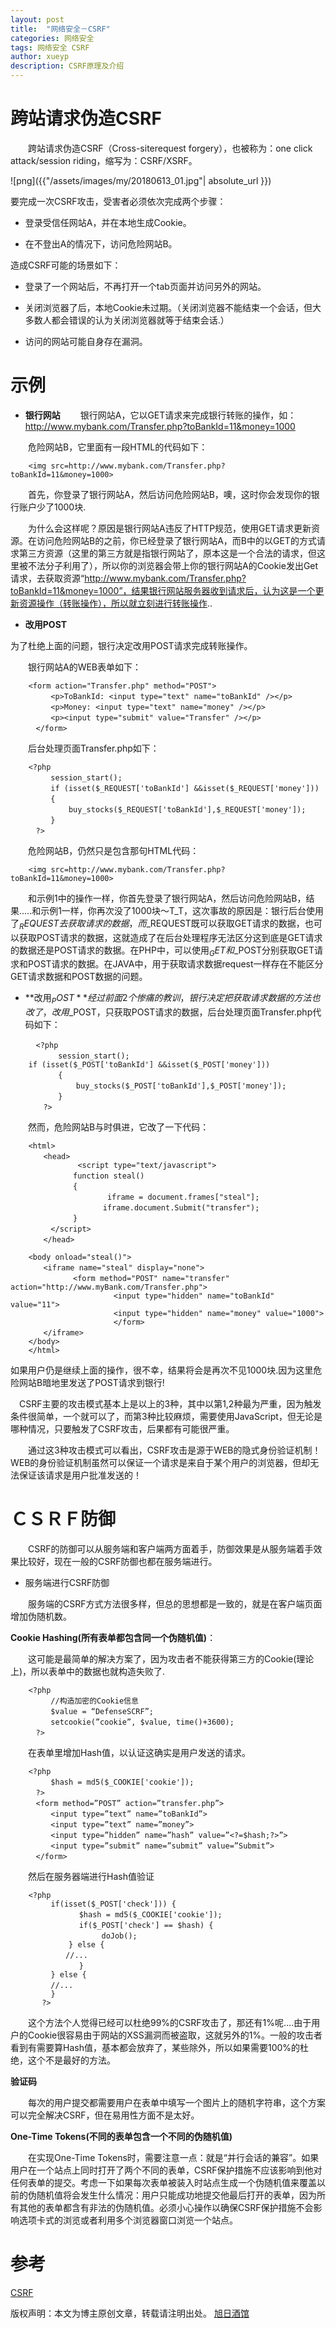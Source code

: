 ```yaml
---
layout: post
title:  "网络安全－CSRF"
categories: 网络安全
tags: 网络安全 CSRF
author: xueyp
description: CSRF原理及介绍
---
```


跨站请求伪造CSRF
============

　　跨站请求伪造CSRF（Cross-siterequest forgery），也被称为：one click attack/session riding，缩写为：CSRF/XSRF。

![png]({{"/assets/images/my/20180613_01.jpg"| absolute_url }})

要完成一次CSRF攻击，受害者必须依次完成两个步骤：

- 登录受信任网站A，并在本地生成Cookie。

- 在不登出A的情况下，访问危险网站B。

造成CSRF可能的场景如下：
- 登录了一个网站后，不再打开一个tab页面并访问另外的网站。

- 关闭浏览器了后，本地Cookie未过期。（关闭浏览器不能结束一个会话，但大多数人都会错误的认为关闭浏览器就等于结束会话.）

- 访问的网站可能自身存在漏洞。


示例
============
- **银行网站**
　　银行网站A，它以GET请求来完成银行转账的操作，如：http://www.mybank.com/Transfer.php?toBankId=11&money=1000

　　危险网站B，它里面有一段HTML的代码如下：
```
    <img src=http://www.mybank.com/Transfer.php?toBankId=11&money=1000>  
```
　　首先，你登录了银行网站A，然后访问危险网站B，噢，这时你会发现你的银行账户少了1000块.

　　为什么会这样呢？原因是银行网站A违反了HTTP规范，使用GET请求更新资源。在访问危险网站B的之前，你已经登录了银行网站A，而B中的<img>以GET的方式请求第三方资源（这里的第三方就是指银行网站了，原本这是一个合法的请求，但这里被不法分子利用了），所以你的浏览器会带上你的银行网站A的Cookie发出Get请求，去获取资源“http://www.mybank.com/Transfer.php?toBankId=11&money=1000”，结果银行网站服务器收到请求后，认为这是一个更新资源操作（转账操作），所以就立刻进行转账操作..

- **改用POST**

为了杜绝上面的问题，银行决定改用POST请求完成转账操作。

　　银行网站A的WEB表单如下：　　
```
    <form action="Transfer.php" method="POST">  
    　　　<p>ToBankId: <input type="text" name="toBankId" /></p>  
    　　　<p>Money: <input type="text" name="money" /></p>  
    　　　<p><input type="submit" value="Transfer" /></p>  
    　</form>  
```
　　后台处理页面Transfer.php如下：
```
    <?php  
    　　　session_start();  
    　　　if (isset($_REQUEST['toBankId'] &&isset($_REQUEST['money']))  
    　　　{  
    　　　    buy_stocks($_REQUEST['toBankId'],$_REQUEST['money']);  
    　　　}  
    　?>  
```
　　危险网站B，仍然只是包含那句HTML代码：
```
    <img src=http://www.mybank.com/Transfer.php?toBankId=11&money=1000>  
```
　　和示例1中的操作一样，你首先登录了银行网站A，然后访问危险网站B，结果.....和示例1一样，你再次没了1000块～T_T，这次事故的原因是：银行后台使用了$_REQUEST去获取请求的数据，而$_REQUEST既可以获取GET请求的数据，也可以获取POST请求的数据，这就造成了在后台处理程序无法区分这到底是GET请求的数据还是POST请求的数据。在PHP中，可以使用$_GET和$_POST分别获取GET请求和POST请求的数据。在JAVA中，用于获取请求数据request一样存在不能区分GET请求数据和POST数据的问题。

- **改用$_POST**
经过前面2个惨痛的教训，银行决定把获取请求数据的方法也改了，改用$_POST，只获取POST请求的数据，后台处理页面Transfer.php代码如下：
```
    　<?php  
    　　　　session_start();  
    if (isset($_POST['toBankId'] &&isset($_POST['money']))  
    　　　　{  
    　　　　    buy_stocks($_POST['toBankId'],$_POST['money']);  
    　　　　}  
    　　?>  
```
　　然而，危险网站B与时俱进，它改了一下代码：
```
    <html>  
    　　<head>  
               <script type="text/javascript">  
    　　　　　　function steal()  
    　　　　　　{  
              　　　　 iframe = document.frames["steal"];  
    　　     　　     iframe.document.Submit("transfer");  
    　　　　　　}  
    　　　</script>  
    　　</head>  
      
    <body onload="steal()">  
    　　<iframe name="steal" display="none">  
    　　　　　　<form method="POST" name="transfer"　action="http://www.myBank.com/Transfer.php">  
                       <input type="hidden" name="toBankId" value="11">  
                       <input type="hidden" name="money" value="1000">  
                       </form>  
    　　</iframe>  
    </body>  
    </html>  
```
如果用户仍是继续上面的操作，很不幸，结果将会是再次不见1000块.因为这里危险网站B暗地里发送了POST请求到银行!

　CSRF主要的攻击模式基本上是以上的3种，其中以第1,2种最为严重，因为触发条件很简单，一个<img>就可以了，而第3种比较麻烦，需要使用JavaScript，但无论是哪种情况，只要触发了CSRF攻击，后果都有可能很严重。

　　通过这3种攻击模式可以看出，CSRF攻击是源于WEB的隐式身份验证机制！WEB的身份验证机制虽然可以保证一个请求是来自于某个用户的浏览器，但却无法保证该请求是用户批准发送的！

ＣＳＲＦ防御
============
　　CSRF的防御可以从服务端和客户端两方面着手，防御效果是从服务端着手效果比较好，现在一般的CSRF防御也都在服务端进行。

- 服务端进行CSRF防御

　　服务端的CSRF方式方法很多样，但总的思想都是一致的，就是在客户端页面增加伪随机数。

**Cookie Hashing(所有表单都包含同一个伪随机值)**：

　　这可能是最简单的解决方案了，因为攻击者不能获得第三方的Cookie(理论上)，所以表单中的数据也就构造失败了.
```
    <?php  
    　　　//构造加密的Cookie信息  
    　　　$value = “DefenseSCRF”;  
    　　　setcookie(”cookie”, $value, time()+3600);  
    　?>  
```
　　在表单里增加Hash值，以认证这确实是用户发送的请求。
```
    <?php  
    　　　$hash = md5($_COOKIE['cookie']);  
    　?>  
    　<form method=”POST” action=”transfer.php”>  
    　　　<input type=”text” name=”toBankId”>  
    　　　<input type=”text” name=”money”>  
    　　　<input type=”hidden” name=”hash” value=”<?=$hash;?>”>  
    　　　<input type=”submit” name=”submit” value=”Submit”>  
    　</form>  
```
　　然后在服务器端进行Hash值验证
```
    <?php  
         if(isset($_POST['check'])) {  
      　　      $hash = md5($_COOKIE['cookie']);  
           　　 if($_POST['check'] == $hash) {  
                　　 doJob();  
             } else {  
    　　　　　//...  
           　　 }  
         } else {  
    　　　//...  
         }  
       ?>  
```
　　这个方法个人觉得已经可以杜绝99%的CSRF攻击了，那还有1%呢....由于用户的Cookie很容易由于网站的XSS漏洞而被盗取，这就另外的1%。一般的攻击者看到有需要算Hash值，基本都会放弃了，某些除外，所以如果需要100%的杜绝，这个不是最好的方法。

**验证码**

　　每次的用户提交都需要用户在表单中填写一个图片上的随机字符串，这个方案可以完全解决CSRF，但在易用性方面不是太好。

**One-Time Tokens(不同的表单包含一个不同的伪随机值)**

　　在实现One-Time Tokens时，需要注意一点：就是“并行会话的兼容”。如果用户在一个站点上同时打开了两个不同的表单，CSRF保护措施不应该影响到他对任何表单的提交。考虑一下如果每次表单被装入时站点生成一个伪随机值来覆盖以前的伪随机值将会发生什么情况：用户只能成功地提交他最后打开的表单，因为所有其他的表单都含有非法的伪随机值。必须小心操作以确保CSRF保护措施不会影响选项卡式的浏览或者利用多个浏览器窗口浏览一个站点。

参考
============
[CSRF](https://www.owasp.org/index.php/Cross-Site_Request_Forgery_(CSRF))

版权声明：本文为博主原创文章，转载请注明出处。 [旭日酒馆](https://xueyp.github.io/)
